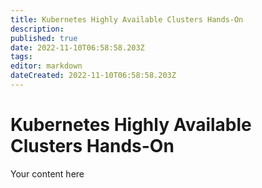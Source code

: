 ```yaml
---
title: Kubernetes Highly Available Clusters Hands-On
description: 
published: true
date: 2022-11-10T06:58:58.203Z
tags: 
editor: markdown
dateCreated: 2022-11-10T06:58:58.203Z
---
```


# Kubernetes Highly Available Clusters Hands-On
Your content here
